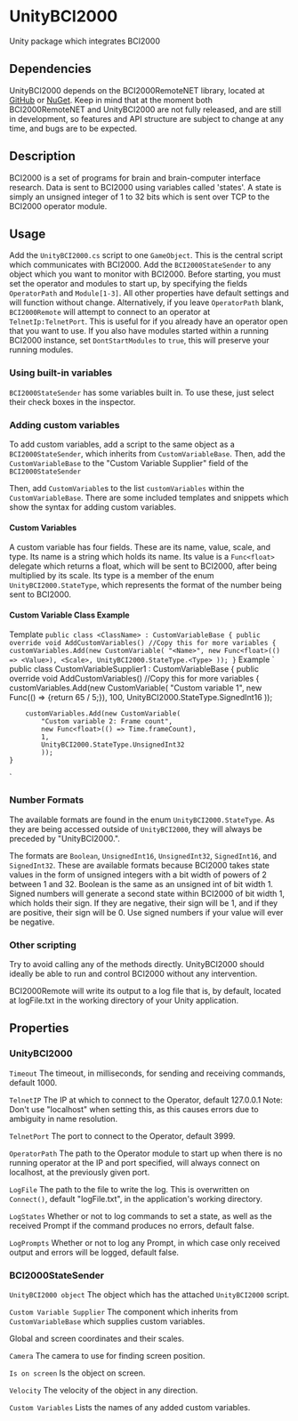 UnityBCI2000
===
Unity package which integrates BCI2000



Dependencies
---
UnityBCI2000 depends on the BCI2000RemoteNET library, located at
[GitHub](https://github.com/neurotechcenter/BCI2000RemoteNET) or [NuGet](https://www.nuget.org/packages/BCI2000RemoteNET).
Keep in mind that at the moment both BCI2000RemoteNET and UnityBCI2000 are not fully released,
and are still in development, so features and API structure are subject to change at any time,
and bugs are to be expected.


Description
---

BCI2000 is a set of programs for brain and brain-computer interface research.
Data is sent to BCI2000 using variables called 'states'. A state is simply an unsigned
integer of 1 to 32 bits which is sent over TCP to the BCI2000 operator module.

Usage
---

Add the `UnityBCI2000.cs` script to one `GameObject`. This is the central script which communicates with BCI2000.
Add the `BCI2000StateSender` to any object which you want to monitor with BCI2000.
Before starting, you must set the operator and modules to start up, by specifying the fields
`OperatorPath` and `Module[1-3]`. All other properties have default settings and will function without change.
Alternatively, if you leave `OperatorPath` blank, `BCI2000Remote` will attempt to connect to an operator at
`TelnetIp:TelnetPort`. This is useful for if you already have an operator open that you want to use. If you also
have modules started within a running BCI2000 instance, set `DontStartModules` to `true`, this will preserve
your running modules.


### Using built-in variables

`BCI2000StateSender` has some variables built in. To use these, just select their check boxes in the inspector.

### Adding custom variables

To add custom variables,  add a script to the same object as a `BCI2000StateSender`, which inherits from `CustomVariableBase`.
Then, add the `CustomVariableBase` to the "Custom Variable Supplier" field of the `BCI2000StateSender`

Then, add `CustomVariable`s to the list `customVariables` within the `CustomVariableBase`. There are some included
templates and snippets which show the syntax for adding custom variables.

#### Custom Variables

A custom variable has four fields. These are its name, value, scale, and type.
Its name is a string which holds its name.
Its value is a `Func<float>` delegate which returns a float, which will be sent to BCI2000, after being multiplied by its scale.
Its type is a member of the enum `UnityBCI2000.StateType`, which represents the format of the number being sent to BCI2000.


#### Custom Variable Class Example

Template
`
public class <ClassName> : CustomVariableBase
{
    public override void AddCustomVariables() //Copy this for more variables
    {
        customVariables.Add(new CustomVariable(
            "<Name>",
            new Func<float>(() => <Value>),
            <Scale>,
            UnityBCI2000.StateType.<Type>
            ));
    }
`
Example
`
public class CustomVariableSupplier1 : CustomVariableBase
{
    public override void AddCustomVariables() //Copy this for more variables
    {
        customVariables.Add(new CustomVariable(
            "Custom variable 1",
            new Func<float>(() => {return 65 / 5;}),
            100,
            UnityBCI2000.StateType.SignedInt16
            ));

        customVariables.Add(new CustomVariable(
            "Custom variable 2: Frame count",
            new Func<float>(() => Time.frameCount),
            1,
            UnityBCI2000.StateType.UnsignedInt32
            ));
    }
`

### Number Formats

The available formats are found in the enum `UnityBCI2000.StateType`. As they are being accessed outside of `UnityBCI2000`, 
they will always be preceded by "UnityBCI2000.".

The formats are `Boolean`, `UnsignedInt16`, `UnsignedInt32`, `SignedInt16`, and `SignedInt32`.
These are available formats because BCI2000 takes state values in the form of unsigned integers with a bit width of powers of 2 between 1 and 32.
Boolean is the same as an unsigned int of bit width 1.
Signed numbers will generate a second state within BCI2000 of bit width 1, which holds their sign. If they are negative, their sign will be 1,
and if they are positive, their sign will be 0. Use signed numbers if your value will ever be negative.


### Other scripting

Try to avoid calling any of the methods directly. UnityBCI2000 should ideally be able to run and control BCI2000 without any intervention.


BCI2000Remote will write its output to a log file that is, by default, located at logFile.txt in the working directory of your Unity application.



Properties
---

### UnityBCI2000

`Timeout`
The timeout, in milliseconds, for sending and receiving commands, default 1000.

`TelnetIP`
The IP at which to connect to the Operator, default 127.0.0.1
Note: Don't use "localhost" when setting this, as this causes errors due to ambiguity in name resolution.

`TelnetPort`
The port to connect to the Operator, default 3999.

`OperatorPath`
The path to the Operator module to start up when there is no running operator at the IP and port specified, will always connect on localhost, at the previously given port.

`LogFile`
The path to the file to write the log. This is overwritten on `Connect()`, default "logFile.txt", in the application's working directory.

`LogStates`
Whether or not to log commands to set a state, as well as the received Prompt if the command produces no errors, default false.

`LogPrompts`
Whether or not to log any Prompt, in which case only received output and errors will be logged, default false.

### BCI2000StateSender

`UnityBCI2000 object`
The object which has the attached `UnityBCI2000` script.

`Custom Variable Supplier`
The component which inherits from `CustomVariableBase` which supplies custom variables.

Global and screen coordinates and their scales.

`Camera`
The camera to use for finding screen position.

`Is on screen`
Is the object on screen.

`Velocity`
The velocity of the object in any direction.

`Custom Variables`
Lists the names of any added custom variables.